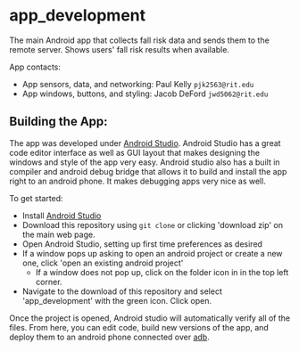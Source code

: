 # app_development

The main Android app that collects fall risk data and sends them to the remote server. Shows users' fall risk results when available. 

App contacts:
* App sensors, data, and networking: Paul Kelly `pjk2563@rit.edu` 
* App windows, buttons, and styling: Jacob DeFord `jwd5062@rit.edu`

## Building the App: 
The app was developed under [Android Studio](https://developer.android.com/studio). Android Studio has a great code editor interface as well as GUI layout that makes designing the windows and style of the app very easy. Android studio also has a built in compiler and android debug bridge that allows it to build and install the app right to an android phone. It makes debugging apps very nice as well. 

To get started:
* Install [Android Studio](https://developer.android.com/studio)
* Download this repository using `git clone` or clicking 'download zip' on the main web page. 
* Open Android Studio, setting up first time preferences as desired
* If a window pops up asking to open an android project or create a new one, click 'open an existing android project'
  * If a window does not pop up, click on the folder icon in in the top left corner. 
* Navigate to the download of this repository and select 'app_development' with the green icon. Click open.

Once the project is opened, Android studio will automatically verify all of the files. From here, you can edit code, build new versions of the app, and deploy them to an android phone connected over [adb](https://developer.android.com/studio/command-line/adb). 

